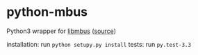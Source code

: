 python-mbus
===========

Python3 wrapper for [libmbus](http://www.rscada.se/libmbus) ([source](https://github.com/rscada/libmbus))

installation: run ```python setupy.py install```
tests: run ```py.test-3.3```